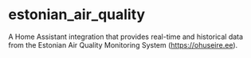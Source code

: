 # estonian_air_quality
A Home Assistant integration that provides real-time and historical data from the Estonian Air Quality Monitoring System (https://ohuseire.ee).

